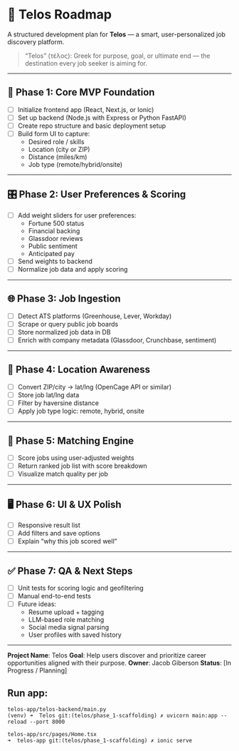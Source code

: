 # 🚀 Telos Roadmap
A structured development plan for **Telos** — a smart, user-personalized job discovery platform.

> “Telos” (τέλος): Greek for purpose, goal, or ultimate end — the destination every job seeker is aiming for.

---

## 🧱 Phase 1: Core MVP Foundation

- [ ] Initialize frontend app (React, Next.js, or Ionic)
- [ ] Set up backend (Node.js with Express or Python FastAPI)
- [ ] Create repo structure and basic deployment setup
- [ ] Build form UI to capture:
  - Desired role / skills
  - Location (city or ZIP)
  - Distance (miles/km)
  - Job type (remote/hybrid/onsite)

---

## 🎛 Phase 2: User Preferences & Scoring

- [ ] Add weight sliders for user preferences:
  - Fortune 500 status
  - Financial backing
  - Glassdoor reviews
  - Public sentiment
  - Anticipated pay
- [ ] Send weights to backend
- [ ] Normalize job data and apply scoring

---

## 🌐 Phase 3: Job Ingestion

- [ ] Detect ATS platforms (Greenhouse, Lever, Workday)
- [ ] Scrape or query public job boards
- [ ] Store normalized job data in DB
- [ ] Enrich with company metadata (Glassdoor, Crunchbase, sentiment)

---

## 📍 Phase 4: Location Awareness

- [ ] Convert ZIP/city → lat/lng (OpenCage API or similar)
- [ ] Store job lat/lng data
- [ ] Filter by haversine distance
- [ ] Apply job type logic: remote, hybrid, onsite

---

## 🧠 Phase 5: Matching Engine

- [ ] Score jobs using user-adjusted weights
- [ ] Return ranked job list with score breakdown
- [ ] Visualize match quality per job

---

## 🖥 Phase 6: UI & UX Polish

- [ ] Responsive result list
- [ ] Add filters and save options
- [ ] Explain “why this job scored well”

---

## ✅ Phase 7: QA & Next Steps

- [ ] Unit tests for scoring logic and geofiltering
- [ ] Manual end-to-end tests
- [ ] Future ideas:
  - Resume upload + tagging
  - LLM-based role matching
  - Social media signal parsing
  - User profiles with saved history

---

**Project Name**: Telos
**Goal**: Help users discover and prioritize career opportunities aligned with their purpose.
**Owner**: Jacob Giberson
**Status**: [In Progress / Planning]



## Run app:

```
telos-app/telos-backend/main.py
(venv) ➜  Telos git:(telos/phase_1-scaffolding) ✗ uvicorn main:app --reload --port 8000
```

```
telos-app/src/pages/Home.tsx
➜  telos-app git:(telos/phase_1-scaffolding) ✗ ionic serve
```

